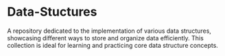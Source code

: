 # Data-Stuctures
A repository dedicated to the implementation of various data structures, showcasing different ways to store and organize data efficiently. This collection is ideal for learning and practicing core data structure concepts.
